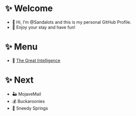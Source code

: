 # ✨ Welcome
- 👋 Hi, I’m @Sandalots and this is my personal GitHub Profile.
- 🍹 Enjoy your stay and have fun!




# ✨ Menu
- 🧑‍ [The Great Intelligence](https://www.sandymacdonald.co.uk)




# ✨ Next
- 🏜️ MojaveMail
- 💰 Buckaroonies
- 🌴 Sneedy Springs




<!---
Sandalots/Sandalots is a ✨ special ✨ repository because its `README.md` (this file) appears on your GitHub profile.
You can click the Preview link to take a look at your changes.
--->
